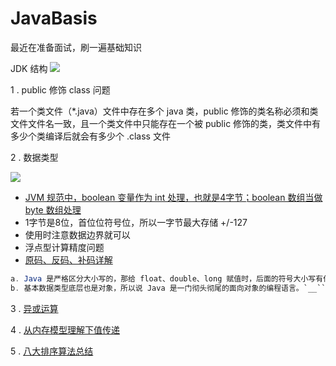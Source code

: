 # JavaBasis
最近在准备面试，刷一遍基础知识

JDK 结构
![](https://ws3.sinaimg.cn/large/006tKfTcgy1fqzhbmij4mj31dw0gewz4.jpg)

1 . public 修饰 class 问题

若一个类文件（*.java）文件中存在多个 java 类，public 修饰的类名称必须和类文件文件名一致，且一个类文件中只能存在一个被 public 修饰的类，类文件中有多少个类编译后就会有多少个 .class 文件

2 . 数据类型

![](https://ws2.sinaimg.cn/large/006tKfTcgy1fqzjaj8euvj31bc0hqta6.jpg)

* [JVM 规范中，boolean 变量作为 int 处理，也就是4字节；boolean 数组当做 byte 数组处理](https://www.jianshu.com/p/2f663dc820d0)
* 1字节是8位，首位位符号位，所以一字节最大存储 +/-127
* 使用时注意数据边界就可以
* 浮点型计算精度问题
* [原码、反码、补码详解](https://www.cnblogs.com/zhangziqiu/archive/2011/03/30/ComputerCode.html)

``` java
a. Java 是严格区分大小写的，那给 float、double、long 赋值时，后面的符号大小写有什么区别？
b. 基本数据类型底层也是对象，所以说 Java 是一门彻头彻尾的面向对象的编程语言。`__``__`
```

3 . [异或运算](http://www.cnblogs.com/JhSonD/p/6374397.html)

4 . [从内存模型理解下值传递](https://www.zhihu.com/question/31203609)

5 . [八大排序算法总结](https://itimetraveler.github.io/2017/07/18/%E5%85%AB%E5%A4%A7%E6%8E%92%E5%BA%8F%E7%AE%97%E6%B3%95%E6%80%BB%E7%BB%93%E4%B8%8Ejava%E5%AE%9E%E7%8E%B0/#%E6%A6%82%E8%BF%B0)